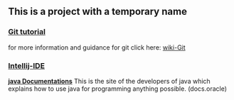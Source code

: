 ## This is a project with a temporary name
### [Git tutorial](https://git-scm.com/docs/gittutorial)
for more information and guidance for git click here: [wiki-Git](https://github.com/Yannnyan/temp_mic/wiki/Git-Guide)
### [Intellij-IDE](https://www.jetbrains.com/idea/download/#section=windows)
__[java Documentations](https://docs.oracle.com/javase/tutorial/java/concepts/)__
This is the site of the developers of java which explains how to use java for programming anything possible. (docs.oracle) 
